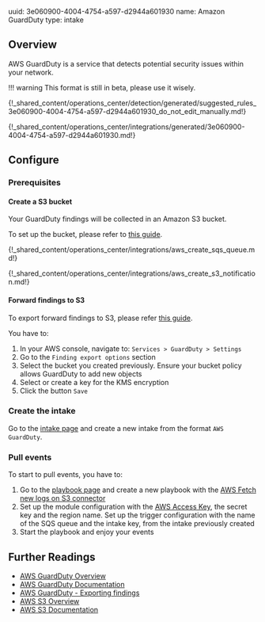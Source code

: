 uuid: 3e060900-4004-4754-a597-d2944a601930
name: Amazon GuardDuty
type: intake

## Overview
AWS GuardDuty is a service that detects potential security issues within your network.

!!! warning
    This format is still in beta, please use it wisely.

{!_shared_content/operations_center/detection/generated/suggested_rules_3e060900-4004-4754-a597-d2944a601930_do_not_edit_manually.md!}

{!_shared_content/operations_center/integrations/generated/3e060900-4004-4754-a597-d2944a601930.md!}

## Configure

### Prerequisites

#### Create a S3 bucket

Your GuardDuty findings will be collected in an Amazon S3 bucket.

To set up the bucket, please refer to [this guide](https://docs.aws.amazon.com/AmazonS3/latest/gsg/CreatingABucket.html).

{!_shared_content/operations_center/integrations/aws_create_sqs_queue.md!}

{!_shared_content/operations_center/integrations/aws_create_s3_notification.md!}

#### Forward findings to S3

To export forward findings to S3, please refer [this guide](https://docs.aws.amazon.com/guardduty/latest/ug/guardduty_exportfindings.html). 

You have to:

1. In your AWS console, navigate to: `Services > GuardDuty > Settings` 
2. Go to the `Finding export options` section
3. Select the bucket you created previously. Ensure your bucket policy allows GuardDuty to add new objects
4. Select or create a key for the KMS encryption
6. Click the button `Save`

### Create the intake

Go to the [intake page](https://app.sekoia.io/operations/intakes) and create a new intake from the format `AWS GuardDuty`.

### Pull events

To start to pull events, you have to: 

1. Go to the [playbook page](https://app.sekoia.io/operations/playbooks) and create a new playbook with the [AWS Fetch new logs on S3 connector](../../../../automate/library/aws.md#fetch-new-logs-on-s3)
2. Set up the module configuration with the [AWS Access Key](https://docs.aws.amazon.com/IAM/latest/UserGuide/id_credentials_access-keys.html), the secret key and the region name. Set up the trigger configuration with the name of the SQS queue and the intake key, from the intake previously created
3. Start the playbook and enjoy your events


## Further Readings
- [AWS GuardDuty Overview](https://aws.amazon.com/guardduty/)
- [AWS GuardDuty Documentation](https://docs.aws.amazon.com/guardduty/)
- [AWS GuardDuty - Exporting findings](https://docs.aws.amazon.com/guardduty/latest/ug/guardduty_exportfindings.html)
- [AWS S3 Overview](https://aws.amazon.com/s3/)
- [AWS S3 Documentation](https://docs.aws.amazon.com/AmazonS3/latest/userguide/Welcome.html)
